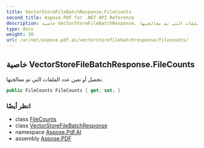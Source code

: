 ```yaml
---
title: VectorStoreFileBatchResponse.FileCounts
second_title: Aspose.PDF for .NET API Reference
description: خاصية VectorStoreFileBatchResponse. تحصل أو تعين عدد الملفات التي تم معالجتها
type: docs
weight: 30
url: /ar/net/aspose.pdf.ai/vectorstorefilebatchresponse/filecounts/
---
```

## خاصية VectorStoreFileBatchResponse.FileCounts

تحصل أو تعين عدد الملفات التي تم معالجتها.

```csharp
public FileCounts FileCounts { get; set; }
```

### انظر أيضًا

* class [FileCounts](../../filecounts/)
* class [VectorStoreFileBatchResponse](../)
* namespace [Aspose.Pdf.AI](../../../aspose.pdf.ai/)
* assembly [Aspose.PDF](../../../)